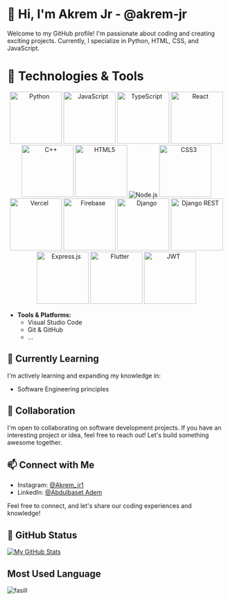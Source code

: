 # 👋 Hi, I'm Akrem Jr - @akrem-jr

Welcome to my GitHub profile! I'm passionate about coding and creating exciting projects. Currently, I specialize in Python, HTML, CSS, and JavaScript.

# 🔧 Technologies & Tools


<div align="center">
    <img width="120" src="https://img.shields.io/badge/python-3670A0?style=for-the-badge&logo=python&logoColor=ffdd54" alt="Python"/>
    <img width="120" src="https://img.shields.io/badge/javascript-%23323330.svg?style=for-the-badge&logo=javascript&logoColor=%23F7DF1E" alt="JavaScript"/>
    <img width="120" src="https://img.shields.io/badge/typescript-%23007ACC.svg?style=for-the-badge&logo=typescript&logoColor=white" alt="TypeScript"/>
<img width="120" src="https://img.shields.io/badge/React-%2361DAFB.svg?style=for-the-badge&logo=react&logoColor=white" alt="React"/>
    <img width="120" src="https://img.shields.io/badge/c++-%2300599C.svg?style=for-the-badge&logo=c%2B%2B&logoColor=white" alt="C++"/>
    <img width="120" src="https://img.shields.io/badge/html5-%23E34F26.svg?style=for-the-badge&logo=html5&logoColor=white" alt="HTML5"/>

  <img src="https://img.shields.io/badge/Node.js-%23339933.svg?style=for-the-badge&logo=node.js&logoColor=white" alt="Node.js"/>
    <img width="120" src="https://img.shields.io/badge/css3-%231572B6.svg?style=for-the-badge&logo=css3&logoColor=white" alt="CSS3"/>
    <img width="120" src="https://img.shields.io/badge/vercel-%23000000.svg?style=for-the-badge&logo=vercel&logoColor=white" alt="Vercel"/>
    <img width="120" src="https://img.shields.io/badge/firebase-%23039BE5.svg?style=for-the-badge&logo=firebase" alt="Firebase"/>
    <img width="120" src="https://img.shields.io/badge/django-%23092E20.svg?style=for-the-badge&logo=django&logoColor=white" alt="Django"/>
    <img width="120" src="https://img.shields.io/badge/DJANGO-REST-ff1709?style=for-the-badge&logo=django&logoColor=white&color=ff1709&labelColor=gray" alt="Django REST"/>
    <img width="120" src="https://img.shields.io/badge/express.js-%23404d59.svg?style=for-the-badge&logo=express&logoColor=%2361DAFB" alt="Express.js"/>
    <img width="120" src="https://img.shields.io/badge/Flutter-%2302569B.svg?style=for-the-badge&logo=Flutter&logoColor=white" alt="Flutter"/>
    <img width="120" src="https://img.shields.io/badge/JWT-black?style=for-the-badge&logo=JSON%20web%20tokens" alt="JWT"/>
</div>



- **Tools & Platforms:** 
  - Visual Studio Code
  - Git & GitHub
  - ...

## 🌱 Currently Learning

I'm actively learning and expanding my knowledge in:

- Software Engineering principles

## 💼 Collaboration

I'm open to collaborating on software development projects. If you have an interesting project or idea, feel free to reach out! Let's build something awesome together.

## 📫 Connect with Me

- Instagram: [@Akrem_jr1](https://www.instagram.com/Akrem_jr1/)
- LinkedIn: [@Abdulbaset Adem](https://www.linkedin.com/in/abdulbaset-adem-484a87271/)

Feel free to connect, and let's share our coding experiences and knowledge!

## 🚀 GitHub Status

[![My GitHub Stats](https://github-readme-stats.vercel.app/api?username=akrem-jr&show_icons=true&theme=radical)](https://github.com/akrem-jr)

<!-- Feel free to customize the sections and add more information based on your preferences. -->
 ## Most Used Language

<p><img align="center" src="https://github-readme-stats.vercel.app/api/top-langs?username=fasill&show_icons=true&locale=en&layout=compact" alt="fasill" /></p>
